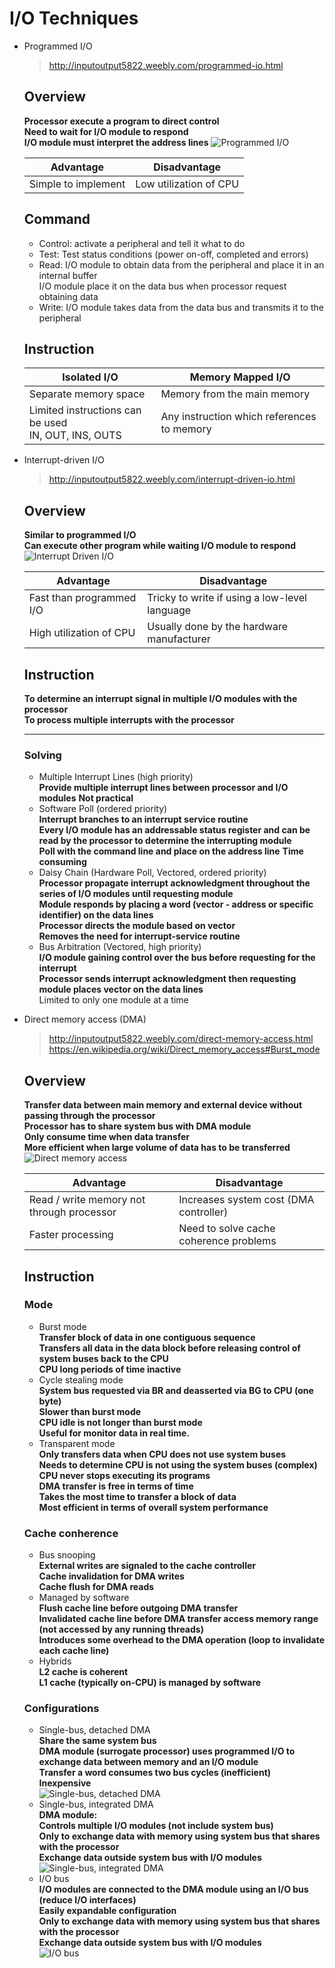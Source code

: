 # I/O Techniques
- Programmed I/O
  > http://inputoutput5822.weebly.com/programmed-io.html
  ## Overview
  **Processor execute a program to direct control**  
  **Need to wait for I/O module to respond**  
  **I/O module must interpret the address lines**
  ![Programmed I/O](Image/programmed_io.png)
  
  | Advantage | Disadvantage |
  | --- | --- |
  | Simple to implement | Low utilization of CPU |
  ## Command
  - Control: activate a peripheral and tell it what to do
  - Test: Test status conditions (power on-off, completed and errors)
  - Read: I/O module to obtain data from the peripheral and place it in an internal buffer  
          I/O module place it on the data bus when processor request obtaining data
  - Write: I/O module takes data from the data bus and transmits it to the peripheral
  ## Instruction
  | Isolated I/O | Memory Mapped I/O |
  | --- | --- |
  | Separate memory space | Memory from the main memory |
  | Limited instructions can be used <br/> IN, OUT, INS, OUTS | Any instruction which references to memory |
- Interrupt-driven I/O
  > http://inputoutput5822.weebly.com/interrupt-driven-io.html
  ## Overview
  **Similar to programmed I/O**  
  **Can execute other program while waiting I/O module to respond**  
  ![Interrupt Driven I/O](Image/interrupt_driven_io.png)
  
  | Advantage | Disadvantage |
  | --- | --- |
  | Fast than programmed I/O | Tricky to write if using a low-level language |
  | High utilization of CPU | Usually done by the hardware manufacturer |
  ## Instruction
  **To determine an interrupt signal in multiple I/O modules with the processor**  
  **To process multiple interrupts with the processor**
  
  ---
  
  ### Solving
  - Multiple Interrupt Lines (high priority)  
    **Provide multiple interrupt lines between processor and I/O modules**
    **Not practical**
  - Software Poll (ordered priority)  
    **Interrupt branches to an interrupt service routine**  
    **Every I/O module has an addressable status register and can be read by the processor to determine the interrupting module**  
    **Poll with the command line and place on the address line**
    **Time consuming**
  - Daisy Chain (Hardware Poll, Vectored, ordered priority)  
    **Processor propagate interrupt acknowledgment throughout the series of I/O modules until requesting module**  
    **Module responds by placing a word (vector - address or specific identifier) on the data lines**  
    **Processor directs the module based on vector**  
    **Removes the need for interrupt-service routine**
  - Bus Arbitration (Vectored, high priority)  
    **I/O module gaining control over the bus before requesting for the interrupt**  
    **Processor sends interrupt acknowledgment then requesting module places vector on the data lines**  
    Limited to only one module at a time
- Direct memory access (DMA)
  > http://inputoutput5822.weebly.com/direct-memory-access.html  
  > https://en.wikipedia.org/wiki/Direct_memory_access#Burst_mode
  ## Overview
  **Transfer data between main memory and external device without passing through the processor**  
  **Processor has to share system bus with DMA module**  
  **Only consume time when data transfer**  
  **More efficient when large volume of data has to be transferred**  
  ![Direct memory access](Image/direct_memory_access.png)
  
  | Advantage | Disadvantage |
  | --- | --- |
  | Read / write memory not through processor | Increases system cost (DMA controller) |
  | Faster processing | Need to solve cache coherence problems |
  ## Instruction
  ### Mode
  - Burst mode  
  **Transfer block of data in one contiguous sequence**  
  **Transfers all data in the data block before releasing control of system buses back to the CPU**  
  **CPU long periods of time inactive**
  - Cycle stealing mode  
  **System bus requested via BR and deasserted via BG to CPU (one byte)**  
  **Slower than burst mode**  
  **CPU idle is not longer than burst mode**  
  **Useful for monitor data in real time.**
  - Transparent mode  
  **Only transfers data when CPU does not use system buses**  
  **Needs to determine CPU is not using the system buses (complex)**  
  **CPU never stops executing its programs**  
  **DMA transfer is free in terms of time**  
  **Takes the most time to transfer a block of data**  
  **Most efficient in terms of overall system performance**
  ### Cache conherence
  - Bus snooping  
  **External writes are signaled to the cache controller**  
  **Cache invalidation for DMA writes**  
  **Cache flush for DMA reads**
  - Managed by software  
  **Flush cache line before outgoing DMA transfer**  
  **Invalidated cache line before DMA transfer access memory range (not accessed by any running threads)**  
  **Introduces some overhead to the DMA operation (loop to invalidate each cache line)**
  - Hybrids  
  **L2 cache is coherent**  
  **L1 cache (typically on-CPU) is managed by software**
  ### Configurations
  - Single-bus, detached DMA  
  **Share the same system bus**  
  **DMA module (surrogate processor) uses programmed I/O to exchange data between memory and an I/O module**  
  **Transfer a word consumes two bus cycles (inefficient)**  
  **Inexpensive**  
  ![Single-bus, detached DMA](Image/detached_dma.png)
  - Single-bus, integrated DMA  
  **DMA module:**  
    **Controls multiple I/O modules (not include system bus)**  
    **Only to exchange data with memory using system bus that shares with the processor**  
    **Exchange data outside system bus with I/O modules**  
  ![Single-bus, integrated DMA](Image/integrated_dma.png)
  - I/O bus  
  **I/O modules are connected to the DMA module using an I/O bus (reduce I/O interfaces)**  
  **Easily expandable configuration**  
  **Only to exchange data with memory using system bus that shares with the processor**  
  **Exchange data outside system bus with I/O modules**  
  ![I/O bus](Image/io_bus_dma.png)
